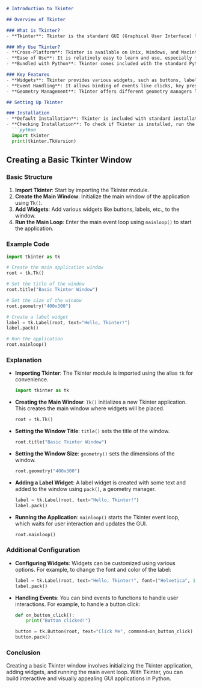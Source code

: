 ```markdown
# Introduction to Tkinter

## Overview of Tkinter

### What is Tkinter?
- **Tkinter**: Tkinter is the standard GUI (Graphical User Interface) library for Python. It provides a powerful object-oriented interface to the Tk GUI toolkit.

### Why Use Tkinter?
- **Cross-Platform**: Tkinter is available on Unix, Windows, and Macintosh systems, making it a versatile choice for GUI development.
- **Ease of Use**: It is relatively easy to learn and use, especially for those familiar with Python.
- **Bundled with Python**: Tkinter comes included with the standard Python distributions, so no additional installation is required.

### Key Features
- **Widgets**: Tkinter provides various widgets, such as buttons, labels, text boxes, menus, and more, to build interactive applications.
- **Event Handling**: It allows binding of events like clicks, key presses, and other user actions to functions that handle these events.
- **Geometry Management**: Tkinter offers different geometry managers like pack, grid, and place to arrange widgets within the window.

## Setting Up Tkinter

### Installation
- **Default Installation**: Tkinter is included with standard installations of Python on Windows, macOS, and Linux.
- **Checking Installation**: To check if Tkinter is installed, run the following commands in a Python shell:
  ```python
  import tkinter
  print(tkinter.TkVersion)
  ```
## Creating a Basic Tkinter Window

### Basic Structure
1. **Import Tkinter**: Start by importing the Tkinter module.
2. **Create the Main Window**: Initialize the main window of the application using `Tk()`.
3. **Add Widgets**: Add various widgets like buttons, labels, etc., to the window.
4. **Run the Main Loop**: Enter the main event loop using `mainloop()` to start the application.

### Example Code
```python
import tkinter as tk

# Create the main application window
root = tk.Tk()

# Set the title of the window
root.title("Basic Tkinter Window")

# Set the size of the window
root.geometry("400x300")

# Create a label widget
label = tk.Label(root, text="Hello, Tkinter!")
label.pack()

# Run the application
root.mainloop()
```

### Explanation
- **Importing Tkinter**: The Tkinter module is imported using the alias `tk` for convenience.
  ```python
  import tkinter as tk
  ```
- **Creating the Main Window**: `Tk()` initializes a new Tkinter application. This creates the main window where widgets will be placed.
  ```python
  root = tk.Tk()
  ```
- **Setting the Window Title**: `title()` sets the title of the window.
  ```python
  root.title("Basic Tkinter Window")
  ```
- **Setting the Window Size**: `geometry()` sets the dimensions of the window.
  ```python
  root.geometry("400x300")
  ```
- **Adding a Label Widget**: A label widget is created with some text and added to the window using `pack()`, a geometry manager.
  ```python
  label = tk.Label(root, text="Hello, Tkinter!")
  label.pack()
  ```
- **Running the Application**: `mainloop()` starts the Tkinter event loop, which waits for user interaction and updates the GUI.
  ```python
  root.mainloop()
  ```

### Additional Configuration
- **Configuring Widgets**: Widgets can be customized using various options. For example, to change the font and color of the label:
  ```python
  label = tk.Label(root, text="Hello, Tkinter!", font=("Helvetica", 16), fg="blue")
  label.pack()
  ```
- **Handling Events**: You can bind events to functions to handle user interactions. For example, to handle a button click:
  ```python
  def on_button_click():
      print("Button clicked!")

  button = tk.Button(root, text="Click Me", command=on_button_click)
  button.pack()
  ```

### Conclusion
Creating a basic Tkinter window involves initializing the Tkinter application, adding widgets, and running the main event loop. With Tkinter, you can build interactive and visually appealing GUI applications in Python.
